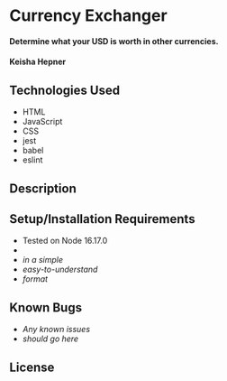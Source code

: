 # Currency Exchanger

#### Determine what your USD is worth in other currencies.

#### Keisha Hepner

## Technologies Used

* HTML
* JavaScript
* CSS
* jest
* babel
* eslint

## Description

## Setup/Installation Requirements

* Tested on Node 16.17.0
* 
* _in a simple_
* _easy-to-understand_
* _format_

## Known Bugs

* _Any known issues_
* _should go here_

## License